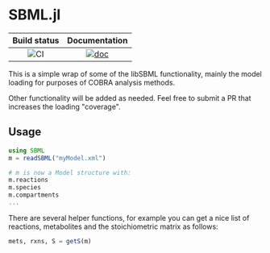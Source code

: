 # SBML.jl

| Build status | Documentation |
|:---:|:---:|
| ![CI](https://github.com/LCSB-BioCore/SBML.jl/workflows/CI/badge.svg?branch=master) | [![doc](https://img.shields.io/badge/docs-stable-blue)](https://lcsb-biocore.github.io/SBML.jl/stable) |


This is a simple wrap of some of the libSBML functionality, mainly the model loading for purposes of COBRA analysis methods.

Other functionality will be added as needed. Feel free to submit a PR that increases the loading "coverage".

## Usage

```julia
using SBML
m = readSBML("myModel.xml")

# m is now a Model structure with:
m.reactions
m.species
m.compartments
...
```

There are several helper functions, for example you can get a nice list of reactions, metabolites and the stoichiometric matrix as follows:

```julia
mets, rxns, S = getS(m)
```
